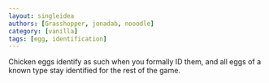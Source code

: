 ```yaml
---
layout: singleidea
authors: [Grasshopper, jonadab, nooodle]
category: [vanilla]
tags: [egg, identification]
---
```

Chicken eggs identify as such when you formally ID them, and all eggs of a known type stay identified for the rest of the game.
